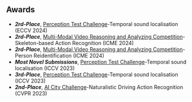 ## Awards
<!--
- **[Oct. 2023]** _[Most Novel Submissions](https://ptchallenge-workshop.github.io/challenge2023.html)_ for Perception Test Challenge 2023 (ICCV 2023)
- **[Jul. 2023]** _[2nd-Place Award](https://www.aicitychallenge.org/2023-challenge-winners/)_ for AI City Challenge 2023 (CVPR 2023) 
-->
- _**2rd-Place**_, [Perception Test Challenge](https://ptchallenge-workshop.github.io/)-Temporal sound localisation (ECCV 2024)
- _**2rd-Place**_, [Multi-Modal Video Reasoning and Analyzing Competition](https://sutdcv.github.io/MMVRAC/)-Skeleton-based Action Recognition (ICME 2024)  
- _**2rd-Place**_, [Multi-Modal Video Reasoning and Analyzing Competition](https://sutdcv.github.io/MMVRAC/)-Person Reidentification (ICME 2024)
- _**Most Novel Submissions**_, [Perception Test Challenge](https://ptchallenge-workshop.github.io/challenge2023.html)-Temporal sound localisation (ICCV 2023)
- _**3rd-Place**_, [Perception Test Challenge](https://ptchallenge-workshop.github.io/challenge2023.html)-Temporal sound localisation (ICCV 2023)
- _**2nd-Place**_, [AI City Challenge](https://www.aicitychallenge.org/2023-ai-city-challenge/)-Naturalistic Driving Action Recognition (CVPR 2023)

